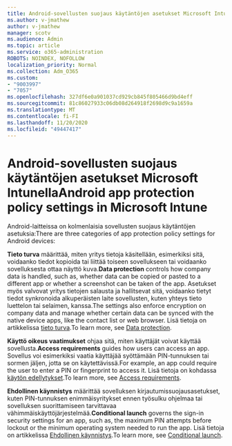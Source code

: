 ```yaml
---
title: Android-sovellusten suojaus käytäntöjen asetukset Microsoft Intunella
ms.author: v-jmathew
author: v-jmathew
manager: scotv
ms.audience: Admin
ms.topic: article
ms.service: o365-administration
ROBOTS: NOINDEX, NOFOLLOW
localization_priority: Normal
ms.collection: Adm_O365
ms.custom:
- "9003997"
- "7057"
ms.openlocfilehash: 327df6e0a901037cd929cb845f805466d9bd4eff
ms.sourcegitcommit: 81c86027933c06db08d264918f2698d9c9a1659a
ms.translationtype: MT
ms.contentlocale: fi-FI
ms.lasthandoff: 11/20/2020
ms.locfileid: "49447417"
---
```

# <a name="android-app-protection-policy-settings-in-microsoft-intune"></a><span data-ttu-id="53a83-102">Android-sovellusten suojaus käytäntöjen asetukset Microsoft Intunella</span><span class="sxs-lookup"><span data-stu-id="53a83-102">Android app protection policy settings in Microsoft Intune</span></span>

<span data-ttu-id="53a83-103">Android-laitteissa on kolmenlaisia sovellusten suojaus käytäntöjen asetuksia:</span><span class="sxs-lookup"><span data-stu-id="53a83-103">There are three categories of app protection policy settings for Android devices:</span></span>

<span data-ttu-id="53a83-104">**Tieto turva** määrittää, miten yritys tietoja käsitellään, esimerkiksi sitä, voidaanko tiedot kopioida tai liittää toiseen sovellukseen tai voidaanko sovelluksesta ottaa näyttö kuva.</span><span class="sxs-lookup"><span data-stu-id="53a83-104">**Data protection** controls how company data is handled, such as, whether data can be copied or pasted to a different app or whether a screenshot can be taken of the app.</span></span> <span data-ttu-id="53a83-105">Asetukset myös valvovat yritys tietojen salausta ja hallitsevat sitä, voidaanko tietyt tiedot synkronoida alkuperäisten laite sovellusten, kuten yhteys tieto luettelon tai selaimen, kanssa.</span><span class="sxs-lookup"><span data-stu-id="53a83-105">The settings also enforce encryption on company data and manage whether certain data can be synced with the native device apps, like the contact list or web browser.</span></span> <span data-ttu-id="53a83-106">Lisä tietoja on artikkelissa [tieto turva](https://go.microsoft.com/fwlink/?linkid=2135259).</span><span class="sxs-lookup"><span data-stu-id="53a83-106">To learn more, see [Data protection](https://go.microsoft.com/fwlink/?linkid=2135259).</span></span>

<span data-ttu-id="53a83-107">**Käyttö oikeus vaatimukset** ohjaa sitä, miten käyttäjät voivat käyttää sovellusta.</span><span class="sxs-lookup"><span data-stu-id="53a83-107">**Access requirements** guides how users can access an app.</span></span> <span data-ttu-id="53a83-108">Sovellus voi esimerkiksi vaatia käyttäjää syöttämään PIN-tunnuksen tai sormen jäljen, jotta se on käytettävissä.</span><span class="sxs-lookup"><span data-stu-id="53a83-108">For example, an app could require the user to enter a PIN or fingerprint to access it.</span></span> <span data-ttu-id="53a83-109">Lisä tietoja on kohdassa [käytön edellytykset](https://go.microsoft.com/fwlink/?linkid=2135260).</span><span class="sxs-lookup"><span data-stu-id="53a83-109">To learn more, see [Access requirements](https://go.microsoft.com/fwlink/?linkid=2135260).</span></span>

<span data-ttu-id="53a83-110">**Ehdollinen käynnistys** määrittää sovelluksen kirjautumissuojausasetukset, kuten PIN-tunnuksen enimmäisyritykset ennen työsulku ohjelmaa tai sovelluksen suorittamiseen tarvittavaa vähimmäiskäyttöjärjestelmää.</span><span class="sxs-lookup"><span data-stu-id="53a83-110">**Conditional launch** governs the sign-in security settings for an app, such as, the maximum PIN attempts before lockout or the minimum operating system needed to run the app.</span></span> <span data-ttu-id="53a83-111">Lisä tietoja on artikkelissa [Ehdollinen käynnistys](https://go.microsoft.com/fwlink/?linkid=2135507).</span><span class="sxs-lookup"><span data-stu-id="53a83-111">To learn more, see [Conditional launch](https://go.microsoft.com/fwlink/?linkid=2135507).</span></span>
